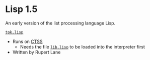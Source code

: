 # Lisp 1.5

An early version of the list processing language Lisp.

[`tpk.lisp`](./tpk.lisp)

* Runs on [CTSS](../../listings/CTSS/)
  * Needs the file [`lib.lisp`](./lib.lisp) to be loaded into the
    interpreter first
* Written by Rupert Lane

